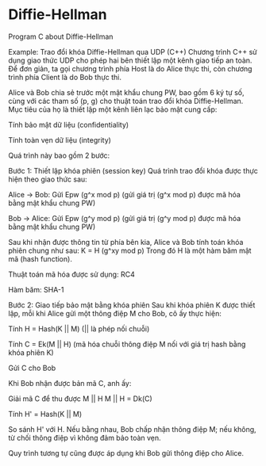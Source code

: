 # Diffie-Hellman
Program C about Diffie-Hellman


Example:
Trao đổi khóa Diffie-Hellman qua UDP (C++)
Chương trình C++ sử dụng giao thức UDP cho phép hai bên thiết lập một kênh giao tiếp an toàn. Để đơn giản, ta gọi chương trình phía Host là do Alice thực thi, còn chương trình phía Client là do Bob thực thi.

Alice và Bob chia sẻ trước một mật khẩu chung PW, bao gồm 6 ký tự số, cùng với các tham số (p, g) cho thuật toán trao đổi khóa Diffie-Hellman. Mục tiêu của họ là thiết lập một kênh liên lạc bảo mật cung cấp:

Tính bảo mật dữ liệu (confidentiality)

Tính toàn vẹn dữ liệu (integrity)

Quá trình này bao gồm 2 bước:

Bước 1: Thiết lập khóa phiên (session key)
Quá trình trao đổi khóa được thực hiện theo giao thức sau:

Alice → Bob: Gửi Epw (g^x mod p)
(gửi giá trị (g^x mod p) được mã hóa bằng mật khẩu chung PW)

Bob → Alice: Gửi Epw (g^y mod p)
(gửi giá trị (g^y mod p) được mã hóa bằng mật khẩu chung PW)

Sau khi nhận được thông tin từ phía bên kia, Alice và Bob tính toán khóa phiên chung như sau:
K = H (g^xy mod p)
Trong đó H là một hàm băm mật mã (hash function).

Thuật toán mã hóa được sử dụng: RC4

Hàm băm: SHA-1

Bước 2: Giao tiếp bảo mật bằng khóa phiên
Sau khi khóa phiên K được thiết lập, mỗi khi Alice gửi một thông điệp M cho Bob, cô ấy thực hiện:

Tính H = Hash(K || M)
(|| là phép nối chuỗi)

Tính C = Ek(M || H)
(mã hóa chuỗi thông điệp M nối với giá trị hash bằng khóa phiên K)

Gửi C cho Bob

Khi Bob nhận được bản mã C, anh ấy:

Giải mã C để thu được M || H
M || H = Dk(C)

Tính H' = Hash(K || M)

So sánh H' với H. Nếu bằng nhau, Bob chấp nhận thông điệp M; nếu không, từ chối thông điệp vì không đảm bảo toàn vẹn.

Quy trình tương tự cũng được áp dụng khi Bob gửi thông điệp cho Alice.
